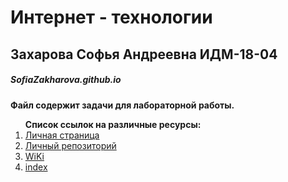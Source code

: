# Интернет - технологии
## Захарова Софья Андреевна ИДМ-18-04
##### SofiaZakharova.github.io
**Файл содержит задачи для лабораторной работы.**<br>
<ol><strong>Список ссылок на различные ресурсы:</strong><br>
<li><a href="https://github.com/sofiazakharova">Личная страница</a><br>
<li><a href="https://github.com/sofiazakharova/SofiaZakharova.github.io">Личный репозиторий</a><br>
<li><a href="https://github.com/sofiazakharova/SofiaZakharova.github.io/wiki">WiKi</a><br>
<li><a href="Zakharova2018-19github.io/index.html ">index</a></ol><br>

